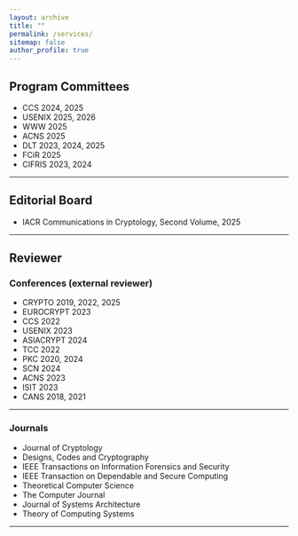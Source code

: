 ```yaml
---
layout: archive
title: ""
permalink: /services/
sitemap: false
author_profile: true
---
```


## Program Committees ##

- CCS 2024, 2025
- USENIX 2025, 2026
- WWW 2025
- ACNS 2025
- DLT 2023, 2024, 2025
- FCiR 2025
- CIFRIS 2023, 2024

---

## Editorial Board ##

- IACR Communications in Cryptology, Second Volume, 2025

---

## Reviewer ##

### Conferences (external reviewer) ####

- CRYPTO 2019, 2022, 2025
- EUROCRYPT 2023
- CCS 2022 
- USENIX 2023
- ASIACRYPT 2024
- TCC 2022
- PKC 2020, 2024
- SCN 2024
- ACNS 2023
- ISIT 2023
- CANS 2018, 2021

---

### Journals ####

- Journal of Cryptology
- Designs, Codes and Cryptography
- IEEE Transactions on Information Forensics and Security
- IEEE Transaction on Dependable and Secure Computing 
- Theoretical Computer Science 
- The Computer Journal 
- Journal of Systems Architecture
- Theory of Computing Systems

---

<!-- ## Other ##

- **Session Chair @ TPMPC 23**, Aarhus University, Aarhus, Denmark

- **Session Chair @ CCS 22**, Los Angeles, CA  
*Track*: Advanced Public Key Primitives -->

